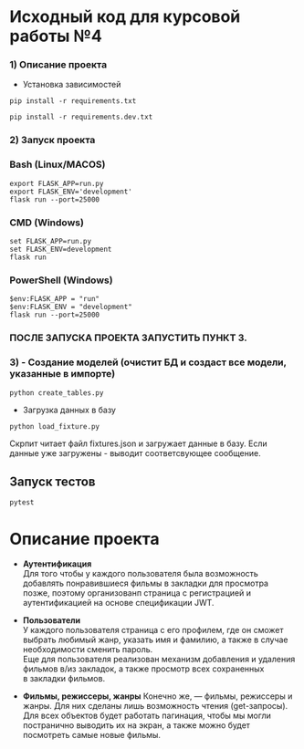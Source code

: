 # Исходный код для курсовой работы №4

### 1) Описание проекта
- Установка зависимостей
```shell
pip install -r requirements.txt

pip install -r requirements.dev.txt
```

### 2) Запуск проекта

### Bash (Linux/MACOS)
```shell
export FLASK_APP=run.py
export FLASK_ENV='development'
flask run --port=25000 
```

### CMD (Windows)
```shell
set FLASK_APP=run.py
set FLASK_ENV=development
flask run
```

### PowerShell (Windows)
```shell
$env:FLASK_APP = "run"
$env:FLASK_ENV = "development"
flask run --port=25000 
```

### ПОСЛЕ ЗАПУСКА ПРОЕКТА ЗАПУСТИТЬ ПУНКТ 3.
### 3) - Создание моделей (очистит БД и создаст все модели, указанные в импорте)
```shell
python create_tables.py
```

- Загрузка данных в базу
```shell
python load_fixture.py
```
Скрпит читает файл fixtures.json и загружает данные в базу. Если данные уже загружены - выводит соответсвующее сообщение.

## Запуск тестов
```shell
pytest
```

# Описание проекта

- **Аутентификация**  
    Для того чтобы у каждого пользователя была возможность добавлять понравившиеся фильмы в закладки для просмотра позже, поэтому организованп страница с регистрацией и аутентификацией на основе спецификации JWT.
    
- **Пользователи**    
    У каждого пользователя страница с его профилем, где он сможет выбрать любимый жанр, указать имя и фамилию, а также в случае необходимости сменить пароль.    
    Еще для пользователя реализован механизм добавления и удаления фильмов в/из закладок, а также просмотр всех сохраненных в закладки фильмов.
    
- **Фильмы, режиссеры, жанры** 
    Конечно же, — фильмы, режиссеры и жанры. Для них сделаны лишь возможность чтения (get-запросы).  
    Для всех объектов будет работать пагинация, чтобы мы могли постранично выводить их на экран, а также можно будет посмотреть самые новые фильмы.
